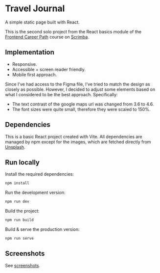 # Travel Journal

A simple static page built with React.

This is the second solo project from the React basics module of the [Frontend Career Path](https://scrimba.com/learn/frontend) course on [Scrimba](https://scrimba.com).

## Implementation

* Responsive.
* Accessible + screen reader friendly.
* Mobile first approach.

Since I've had access to the Figma file, I've tried to match the design as closely as possible. However, I decided to adjust some elements based on what I considered to be the best approach. Specifically:

* The text contrast of the google maps url was changed from 3.6 to 4.6.
* The font sizes were quite small, therefore they were scaled to 150%.

## Dependencies

This is a basic React project created with Vite. All dependencies are managed by npm except for the images, which are fetched directly from [Unsplash](https://unsplash.com).

## Run locally

Install the required dependencies:

```bash
npm install
```

Run the development version:

```bash
npm run dev
```

Build the project:

```bash
npm run build
```

Build & serve the production version:

```bash
npm run serve
```

## Screenshots

See [screenshots](screenshots/).
